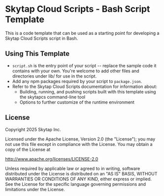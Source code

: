 # Skytap Cloud Scripts - Bash Script Template

This is a code template that can be used as a starting point for developing a Skytap Cloud Scripts script in Bash.

## Using This Template

* `script.sh` is the entry point of your script -- replace the sample code it contains with your own. You're welcome to add other files and directories under lib/ for use in the script.
* Add any npm packages required by your script to `package.json`.
* Refer to the Skytap Cloud Scripts documentation for information about:
  * Building, running, and pushing scripts built with this template using the skytapcs command-line tool
  * Options to further customize of the runtime environment

## License

Copyright 2025 Skytap Inc.

Licensed under the Apache License, Version 2.0 (the "License");
you may not use this file except in compliance with the License.
You may obtain a copy of the License at

<http://www.apache.org/licenses/LICENSE-2.0>

Unless required by applicable law or agreed to in writing, software
distributed under the License is distributed on an "AS IS" BASIS,
WITHOUT WARRANTIES OR CONDITIONS OF ANY KIND, either express or implied.
See the License for the specific language governing permissions and
limitations under the License.
